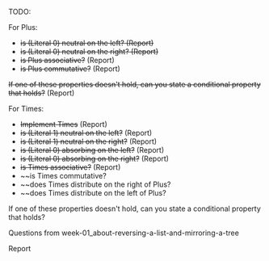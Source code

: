 TODO:

For Plus:
- ~~is (Literal 0) neutral on the left? (Report)~~
- ~~is (Literal 0) neutral on the right? (Report)~~
- ~~is Plus associative?~~ (Report)
- ~~is Plus commutative?~~ (Report)

~~If one of these properties doesn't hold, can you state a conditional property that holds?~~ (Report)

For Times:
- ~~Implement Times~~ (Report)
- ~~is (Literal 1) neutral on the left?~~ (Report)
- ~~is (Literal 1) neutral on the right?~~ (Report)
- ~~is (Literal 0) absorbing on the left?~~ (Report)
- ~~is (Literal 0) absorbing on the right?~~ (Report)
- ~~is Times associative?~~ (Report)
- ~~is Times commutative?
- ~~does Times distribute on the right of Plus?
- ~~does Times distribute on the left of Plus?

If one of these properties doesn't hold,
can you state a conditional property that holds?

Questions from week-01_about-reversing-a-list-and-mirroring-a-tree

Report
